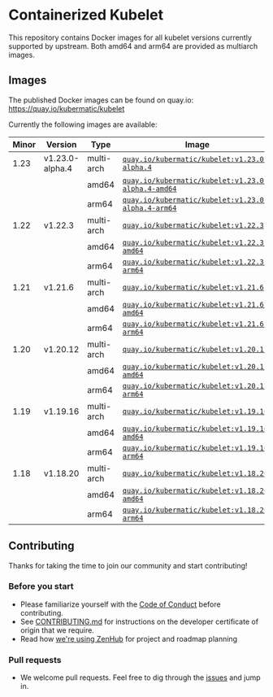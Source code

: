 # Containerized Kubelet

This repository contains Docker images for all kubelet versions currently supported by upstream.
Both amd64 and arm64 are provided as multiarch images.

## Images

The published Docker images can be found on quay.io: https://quay.io/kubermatic/kubelet

Currently the following images are available:

<!-- versions_start -->
| Minor | Version | Type | Image |
| ----- | ------- | ---- | ----- |
| 1.23 | v1.23.0-alpha.4 | multi-arch | [`quay.io/kubermatic/kubelet:v1.23.0-alpha.4`](https://quay.io/kubermatic/kubelet:v1.23.0-alpha.4) |
| | | amd64 | [`quay.io/kubermatic/kubelet:v1.23.0-alpha.4-amd64`](https://quay.io/kubermatic/kubelet:v1.23.0-alpha.4-amd64) |
| | | arm64 | [`quay.io/kubermatic/kubelet:v1.23.0-alpha.4-arm64`](https://quay.io/kubermatic/kubelet:v1.23.0-alpha.4-arm64) |
| 1.22 | v1.22.3 | multi-arch | [`quay.io/kubermatic/kubelet:v1.22.3`](https://quay.io/kubermatic/kubelet:v1.22.3) |
| | | amd64 | [`quay.io/kubermatic/kubelet:v1.22.3-amd64`](https://quay.io/kubermatic/kubelet:v1.22.3-amd64) |
| | | arm64 | [`quay.io/kubermatic/kubelet:v1.22.3-arm64`](https://quay.io/kubermatic/kubelet:v1.22.3-arm64) |
| 1.21 | v1.21.6 | multi-arch | [`quay.io/kubermatic/kubelet:v1.21.6`](https://quay.io/kubermatic/kubelet:v1.21.6) |
| | | amd64 | [`quay.io/kubermatic/kubelet:v1.21.6-amd64`](https://quay.io/kubermatic/kubelet:v1.21.6-amd64) |
| | | arm64 | [`quay.io/kubermatic/kubelet:v1.21.6-arm64`](https://quay.io/kubermatic/kubelet:v1.21.6-arm64) |
| 1.20 | v1.20.12 | multi-arch | [`quay.io/kubermatic/kubelet:v1.20.12`](https://quay.io/kubermatic/kubelet:v1.20.12) |
| | | amd64 | [`quay.io/kubermatic/kubelet:v1.20.12-amd64`](https://quay.io/kubermatic/kubelet:v1.20.12-amd64) |
| | | arm64 | [`quay.io/kubermatic/kubelet:v1.20.12-arm64`](https://quay.io/kubermatic/kubelet:v1.20.12-arm64) |
| 1.19 | v1.19.16 | multi-arch | [`quay.io/kubermatic/kubelet:v1.19.16`](https://quay.io/kubermatic/kubelet:v1.19.16) |
| | | amd64 | [`quay.io/kubermatic/kubelet:v1.19.16-amd64`](https://quay.io/kubermatic/kubelet:v1.19.16-amd64) |
| | | arm64 | [`quay.io/kubermatic/kubelet:v1.19.16-arm64`](https://quay.io/kubermatic/kubelet:v1.19.16-arm64) |
| 1.18 | v1.18.20 | multi-arch | [`quay.io/kubermatic/kubelet:v1.18.20`](https://quay.io/kubermatic/kubelet:v1.18.20) |
| | | amd64 | [`quay.io/kubermatic/kubelet:v1.18.20-amd64`](https://quay.io/kubermatic/kubelet:v1.18.20-amd64) |
| | | arm64 | [`quay.io/kubermatic/kubelet:v1.18.20-arm64`](https://quay.io/kubermatic/kubelet:v1.18.20-arm64) |


<!-- versions_end -->

## Contributing

Thanks for taking the time to join our community and start contributing!

### Before you start

* Please familiarize yourself with the [Code of Conduct][3] before contributing.
* See [CONTRIBUTING.md][2] for instructions on the developer certificate of origin that we require.
* Read how [we're using ZenHub][13] for project and roadmap planning

### Pull requests

* We welcome pull requests. Feel free to dig through the [issues][1] and jump in.

[1]: https://github.com/kubermatic/kubelet/issues
[2]: https://github.com/kubermatic/kubelet/blob/master/CONTRIBUTING.md
[3]: https://github.com/kubermatic/kubelet/blob/master/CODE_OF_CONDUCT.md

[11]: https://groups.google.com/forum/#!forum/kubermatic-dev
[12]: https://kubermatic.slack.com/messages/kubelet
[13]: https://github.com/kubermatic/kubelet/blob/master/Zenhub.md
[15]: http://slack.kubermatic.io/
